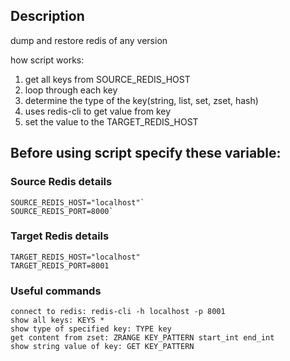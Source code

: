 ## Description
dump and restore redis of any version


how script works:
1. get all keys from SOURCE_REDIS_HOST
2. loop through each key
3. determine the type of the key(string, list, set, zset, hash)
4. uses redis-cli to get value from key
5. set the value to the TARGET_REDIS_HOST

## Before using script specify these variable:
### Source Redis details
```
SOURCE_REDIS_HOST="localhost"`
SOURCE_REDIS_PORT=8000`
```
### Target Redis details
```
TARGET_REDIS_HOST="localhost"
TARGET_REDIS_PORT=8001
```

### Useful commands
```
connect to redis: redis-cli -h localhost -p 8001  
show all keys: KEYS *
show type of specified key: TYPE key
get content from zset: ZRANGE KEY_PATTERN start_int end_int
show string value of key: GET KEY_PATTERN
```